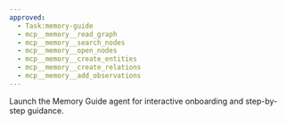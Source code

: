 ```yaml
---
approved:
  - Task:memory-guide
  - mcp__memory__read_graph
  - mcp__memory__search_nodes
  - mcp__memory__open_nodes
  - mcp__memory__create_entities
  - mcp__memory__create_relations
  - mcp__memory__add_observations
---
```


Launch the Memory Guide agent for interactive onboarding and step-by-step guidance.
